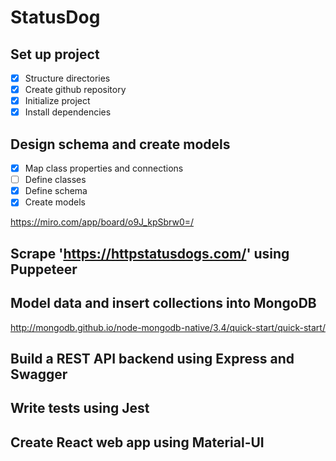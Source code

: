 # StatusDog

## Set up project

- [x] Structure directories
- [x] Create github repository
- [x] Initialize project
- [x] Install dependencies

## Design schema and create models

- [x] Map class properties and connections
- [ ] Define classes
- [x] Define schema
- [x] Create models

<https://miro.com/app/board/o9J_kpSbrw0=/>

## Scrape 'https://httpstatusdogs.com/' using Puppeteer

## Model data and insert collections into MongoDB

<http://mongodb.github.io/node-mongodb-native/3.4/quick-start/quick-start/>

## Build a REST API backend using Express and Swagger

## Write tests using Jest

## Create React web app using Material-UI
